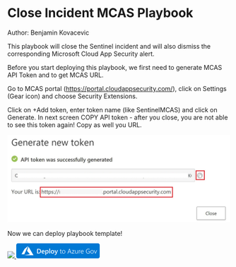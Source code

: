 # Close Incident MCAS Playbook
Author: Benjamin Kovacevic

This playbook will close the Sentinel incident and will also dismiss the corresponding Microsoft Cloud App Security alert.

Before you start deploying this playbook, we first need to generate MCAS API Token and to get MCAS URL.

Go to MCAS portal (https://portal.cloudappsecurity.com/), click on Settings (Gear icon) and choose Security Extensions.

Click on +Add token, enter token name (like SentinelMCAS) and click on Generate.
In next screen COPY API token - after you close, you are not able to see this token again! Copy as well you URL.

![screenshot](./media/MCASAPITOKENScreenShot.JPG)

Now we can deploy playbook template!

<a href=https://portal.azure.com/#create/Microsoft.Template/uri/https%3A%2F%2Fraw.githubusercontent.com%2FAzure%2FAzure-Sentinel%2Fmaster%2FPlaybooks%2FClose-Incident-MCAS%2Fazuredeploy.json target="_blank">
    <img src=https://aka.ms/deploytoazurebutton/>
</a>
<a href=https://portal.azure.us/#create/Microsoft.Template/uri/https%3A%2F%2Fraw.githubusercontent.com%2FAzure%2FAzure-Sentinel%2Fmaster%2FPlaybooks%2FClose-Incident-MCAS%2Fazuredeploy.json target="_blank">
<img src=https://raw.githubusercontent.com/Azure/azure-quickstart-templates/master/1-CONTRIBUTION-GUIDE/images/deploytoazuregov.png>
</a>